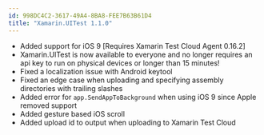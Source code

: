 ```yaml
---
id: 998DC4C2-3617-49A4-8BA8-FEE7B63B61D4
title: "Xamarin.UITest 1.1.0"
---
```


* Added support for iOS 9 [Requires Xamarin Test Cloud Agent 0.16.2]
* Xamarin.UITest is now available to everyone and no longer requires an api key to run on physical devices or longer than 15 minutes!
* Fixed a localization issue with Android keytool
* Fixed an edge case when uploading and specifying assembly directories with trailing slashes
* Added error for `app.SendAppToBackground` when using iOS 9 since Apple removed support
* Added gesture based iOS scroll
* Added upload id to output when uploading to Xamarin Test Cloud

